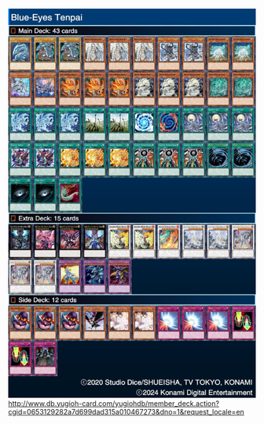 ![Blue-Eyes / Tenpai](./B-E_T.jpeg)
http://www.db.yugioh-card.com/yugiohdb/member_deck.action?cgid=0653129282a7d699dad315a010467273&dno=1&request_locale=en